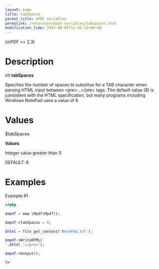 ```yaml
---
layout: page
title: tabSpaces
parent_title: mPDF Variables
permalink: /reference/mpdf-variables/tabspaces.html
modification_time: 2015-08-05T12:02:32+00:00
---
```


(mPDF >= 2.3)

# Description

int **tabSpaces**

Specifies the number of spaces to substitue for a <span class="smallblock">TAB</span> character when parsing HTML input between &lt;pre&gt;...&lt;/pre&gt; tags. The default value (8) is consistent with the HTML specification, but many programs including Windows NotePad uses a value of 6.

# Values

<span class="parameter">$tabSpaces</span>

**Values**

Integer value greater than 0

<span class="smallblock"></span><span class="smallblock">DEFAULT</span>: 8

# Examples

Example #1

```php
<?php

$mpdf = new \Mpdf\Mpdf();

$mpdf->tabSpaces = 6;

$html = file_get_content('NotePad.txt');

$mpdf->WriteHTML('
'.$html.'</pre>');

$mpdf->Output();

?>

```

<p><span class="jslink">

</span>

